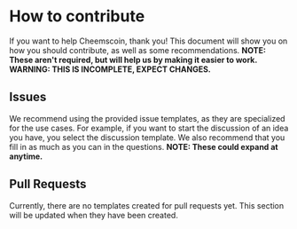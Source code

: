 # How to contribute
If you want to help Cheemscoin, thank you! This document will show you on how you should contribute, as well as some recommendations.
**NOTE: These aren't required, but will help us by making it easier to work.**
**WARNING: THIS IS INCOMPLETE, EXPECT CHANGES.**
## Issues
We recommend using the provided issue templates, as they are specialized for the use cases.
For example, if you want to start the discussion of an idea you have, you select the discussion template.
We also recommend that you fill in as much as you can in the questions.
**NOTE: These could expand at anytime.**
## Pull Requests
Currently, there are no templates created for pull requests yet. This section will be updated when they have been created.